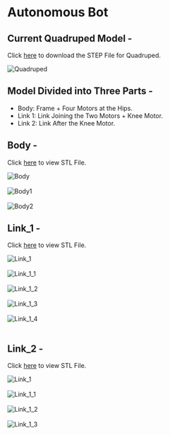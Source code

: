 # Autonomous Bot

## Current Quadruped Model -

Click [here](https://minhaskamal.github.io/DownGit/#/home?url=https://github.com/RoboManipal-9-0/Competitions/tree/ABU-Robocon-2019/RoboCon2019/FILES/CAD_Files/Quadruped) to download the STEP File for Quadruped.

![Quadruped](../../DATA/Quadruped_IMAGES/Quadruped.png)<br>

## Model Divided into Three Parts -
 - Body: Frame + Four Motors at the Hips.
 - Link 1: Link Joining the Two Motors + Knee Motor.
 - Link 2: Link After the Knee Motor.

## Body -

Click [here](https://a360.co/2PoCGyn) to view STL File.

![Body](../../DATA/Quadruped_IMAGES/Body.png) <br><br>
![Body1](../../DATA/Quadruped_IMAGES/Body_1.png) <br><br>
![Body2](../../DATA/Quadruped_IMAGES/Body_2.png) <br>

## Link_1 -

Click [here](https://a360.co/2PmL2H5) to view STL File.

![Link_1](../../DATA/Quadruped_IMAGES/Link1.png) <br><br>
![Link_1_1](../../DATA/Quadruped_IMAGES/Link1_1.png) <br><br>
![Link_1_2](../../DATA/Quadruped_IMAGES/Link1_2.png) <br><br>
![Link_1_3](../../DATA/Quadruped_IMAGES/Link1_3.png) <br><br>
![Link_1_4](../../DATA/Quadruped_IMAGES/Link1_4.png) <br><br>

## Link_2 -

Click [here](https://a360.co/2FqRFTQ) to view STL File.

![Link_1](../../DATA/Quadruped_IMAGES/Link2.png) <br><br>
![Link_1_1](../../DATA/Quadruped_IMAGES/Link2_1.png) <br><br>
![Link_1_2](../../DATA/Quadruped_IMAGES/Link2_2.png) <br><br>
![Link_1_3](../../DATA/Quadruped_IMAGES/Link2_3.png) <br><br>
